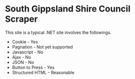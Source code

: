 # South Gippsland Shire Council Scraper

This site is a typical .NET site involves the followings.

* Cookie - Yes
* Pagnation - Not yet supported
* Javascript - No
* Ajax - No
* JSON - No
* Button to Press - Yes
* Structured HTML - Reasonable
